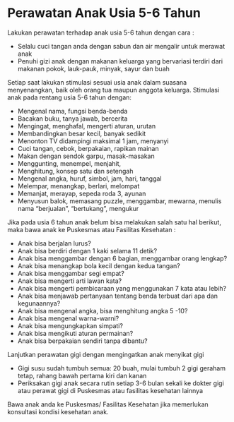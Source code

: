 # Perawatan Anak Usia 5-6 Tahun

Lakukan perawatan terhadap anak usia 5-6 tahun dengan cara : 
- Selalu cuci tangan anda dengan sabun dan air mengalir untuk merawat anak 
- Penuhi gizi anak dengan makanan keluarga yang bervariasi terdiri dari makanan pokok, lauk-pauk, minyak, sayur dan buah

Setiap saat lakukan stimulasi sesuai usia anak dalam suasana menyenangkan, baik oleh orang tua maupun anggota keluarga. Stimulasi anak pada rentang usia 5-6 tahun dengan:
- Mengenal nama, fungsi benda-benda
- Bacakan buku, tanya jawab, bercerita
- Mengingat, menghafal, mengerti aturan, urutan 
- Membandingkan besar kecil, banyak sedikit
- Menonton TV didampingi maksimal 1 jam, menyanyi 
- Cuci tangan, cebok, berpakaian, rapikan mainan 
- Makan dengan sendok garpu, masak-masakan 
- Menggunting, menempel, menjahit,
- Menghitung, konsep satu dan setengah
- Mengenal angka, huruf, simbol, jam, hari, tanggal 
- Melempar, menangkap, berlari, melompat 
- Memanjat, merayap, sepeda roda 3, ayunan
- Menyusun balok, memasang puzzle, menggambar, mewarna, menulis nama
“berjualan”, “bertukang”, mengukur

Jika pada usia 6 tahun anak belum bisa melakukan salah satu hal berikut, maka bawa anak ke Puskesmas atau Fasilitas Kesehatan : 
- Anak bisa berjalan lurus?
- Anak bisa berdiri dengan 1 kaki selama 11 detik?
- Anak bisa menggambar dengan 6 bagian, menggambar orang lengkap?
- Anak bisa menangkap bola kecil dengan kedua tangan?
- Anak bisa menggambar segi empat?
- Anak bisa mengerti arti lawan kata?
- Anak bisa mengerti pembicaraan yang menggunakan 7 kata atau lebih?
- Anak bisa menjawab pertanyaan tentang benda terbuat dari apa dan kegunaannya?
- Anak bisa mengenal angka, bisa menghitung angka 5 -10?
- Anak bisa mengenal warna-warni?
- Anak bisa mengungkapkan simpati?
- Anak bisa mengikuti aturan permainan?
- Anak bisa berpakaian sendiri tanpa dibantu?

Lanjutkan perawatan gigi dengan mengingatkan anak menyikat gigi
- Gigi susu sudah tumbuh semua: 20 buah, mulai tumbuh 2 gigi geraham tetap, rahang bawah pertama kiri dan kanan
- Periksakan gigi anak secara rutin setiap 3-6 bulan sekali ke dokter gigi atau perawat gigi di Puskesmas atau fasilitas kesehatan lainnya

Bawa anak anda ke Puskesmas/ Fasilitas Kesehatan jika memerlukan konsultasi kondisi kesehatan anak.
